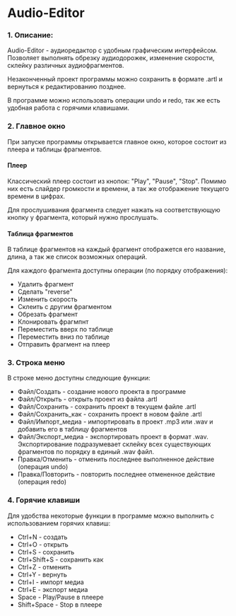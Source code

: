 # Audio-Editor
### 1. Описание:
Audio-Editor - аудиоредактор с удобным графическим интерфейсом. Позволяет выполнять обрезку аудиодорожек, изменение скорости, склейку различных аудиофрагментов.

Незаконченный проект программы можно сохранить в формате .artl и вернуться к редактированию позднее.

В программе можно использовать операции undo и redo, так же есть удобная работа с горячими клавишами.

### 2. Главное окно
При запуске программы открывается главное окно, которое состоит из плеера и таблицы фрагментов.

#### Плеер
Классический плеер состоит из кнопок: "Play", "Pause", "Stop".
Помимо них есть слайдер громкости и времени, а так же отображение текущего времени в цифрах.

Для прослушивания фрагмента следует нажать на соответствующую кнопку у фрагмента, который нужно прослушать.

#### Таблица фрагментов
В таблице фрагментов на каждый фрагмент отображется его название, длина, а так же список возможных операций.

Для каждого фрагмента доступны операции (по порядку отображения): 
* Удалить фрагмент
* Сделать "reverse"
* Изменить  скорость
* Склеить с другим фрагментом
* Обрезать фрагмент
* Клонировать фрагмпнт
* Переместить вверх по таблице
* Переместить вниз по таблице
* Отправить фрагмент на плеер

### 3. Строка меню
В строке меню доступны следующие функции:
* Файл/Создать - создание нового проекта в программе
* Файл/Открыть - открыть проект из файла .artl
* Файл/Сохранить - сохранить проект в текущем файле .artl
* Файл/Сохранить_как - сохранить проект в новом файле .artl
* Файл/Импорт_медиа - импортировать в проект .mp3 или .wav и добавить его в таблицу фрагментов
* Файл/Экспорт_медиа - экспортировать проект в формат .wav. Экспортирование подразумевает склейку всех существующих фрагментов по порядку в единый .wav файл.
* Правка/Отменить - отменить последнее выполненное действие (операция undo)
* Правка/Повторить - повторить последнее отмененное действие (операция redo)

### 4. Горячие клавиши
Для удобства некоторые функции в программе можно выполнить с использованием горячих клавиш:

* Ctrl+N - создать
* Ctrl+O - открыть
* Ctrl+S - сохранить 
* Ctrl+Shift+S - сохранить как
* Ctrl+Z - отменить
* Ctrl+Y - вернуть
* Ctrl+I - импорт медиа
* Ctrl+E - экспорт медиа
* Space - Play/Pause в плеере
* Shift+Space - Stop в плеере